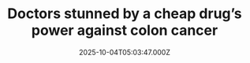 ---
title: "Doctors stunned by a cheap drug’s power against colon cancer"
date: 2025-10-04T05:03:47.000Z
category: Health
externalLink: "https://www.sciencedaily.com/releases/2025/10/251003033921.htm"
image: ""
excerpt: "A Scandinavian clinical trial has revealed that low-dose aspirin can halve the risk of colon and rectal cancer recurrence in patients with specific genetic mutations. The research, involving over 3,500 patients, is the first randomized study to confirm aspirin’s powerful effect in this context. The findings suggest aspirin could become a widely available, inexpensive precision medicine, reshaping cancer treatment strategies…"
---